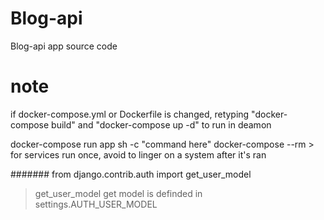 # Blog-api
Blog-api app source code

# note
if docker-compose.yml or Dockerfile is changed,
	retyping "docker-compose build"
	and "docker-compose up -d" to run in deamon

docker-compose run app sh -c "command here"
docker-compose --rm > for services run once, avoid to linger on a system after it's ran

#######
from django.contrib.auth import get_user_model
> get_user_model get model is definded in settings.AUTH_USER_MODEL
